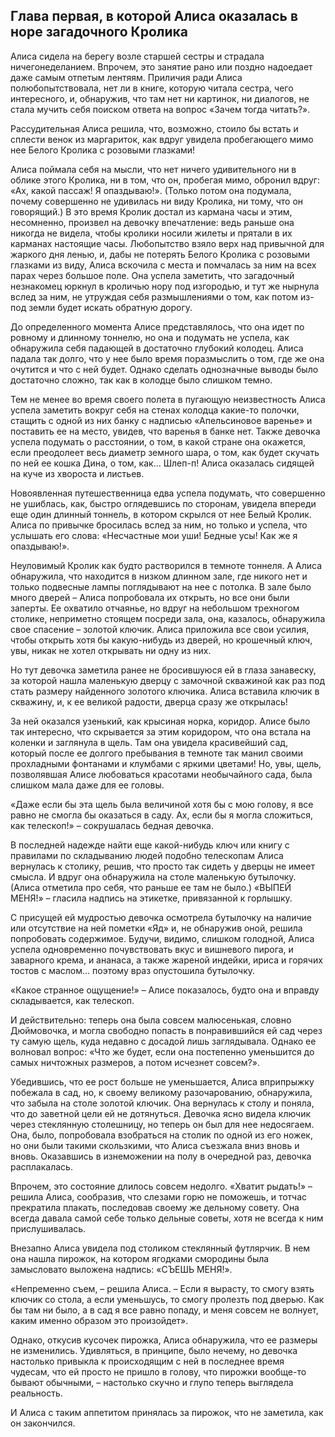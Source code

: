 ## Глава первая, в которой Алиса оказалась в норе загадочного Кролика

Алиса сидела на берегу возле старшей сестры и страдала ничегонеделанием. Впрочем, это занятие рано или поздно надоедает даже самым отпетым лентяям. Приличия ради Алиса полюбопытствовала, нет ли в книге, которую читала сестра, чего интересного, и, обнаружив, что там нет ни картинок, ни диалогов, не стала мучить себя поиском ответа на вопрос «Зачем тогда читать?».

Рассудительная Алиса решила, что, возможно, стоило бы встать и сплести венок из маргариток, как вдруг увидела пробегающего мимо нее Белого Кролика с розовыми глазками!

Алиса поймала себя на мысли, что нет ничего удивительного ни в облике этого Кролика, ни в том, что он, пробегая мимо, обронил вдруг: «Ах, какой пассаж! Я опаздываю!». (Только потом она подумала, почему совершенно не удивилась ни виду Кролика, ни тому, что он говорящий.) В это время Кролик достал из кармана часы и этим, несомненно, произвел на девочку впечатление: ведь раньше она никогда не видела, чтобы кролики носили жилеты и прятали в их карманах настоящие часы. Любопытство взяло верх над привычной для жаркого дня ленью, и, дабы не потерять Белого Кролика с розовыми глазками из виду, Алиса вскочила с места и помчалась за ним на всех парах через большое поле. Она успела заметить, что загадочный незнакомец юркнул в кроличью нору под изгородью, и тут же нырнула вслед за ним, не утруждая себя размышлениями о том, как потом из-под земли будет искать обратную дорогу.

До определенного момента Алисе представлялось, что она идет по ровному и длинному тоннелю, но она и подумать не успела, как обнаружила себя падающей в достаточно глубокий колодец. Алиса падала так долго, что у нее было время поразмыслить о том, где же она очутится и что с ней будет. Однако сделать однозначные выводы было достаточно сложно, так как в колодце было слишком темно.

Тем не менее во время своего полета в пугающую неизвестность Алиса успела заметить вокруг себя на стенах колодца какие-то полочки, стащить с одной из них банку с надписью «Апельсиновое варенье» и поставить ее на место, увидев, что варенья в банке нет. Также девочка успела подумать о расстоянии, о том, в какой стране она окажется, если преодолеет весь диаметр земного шара, о том, как будет скучать по ней ее кошка Дина, о том, как... Шлеп-п! Алиса оказалась сидящей на куче из хвороста и листьев.

Новоявленная путешественница едва успела подумать, что совершенно не ушиблась, как, быстро оглядевшись по сторонам, увидела впереди еще один длинный тоннель, в котором скрылся от нее Белый Кролик. Алиса по привычке бросилась вслед за ним, но только и успела, что услышать его слова: «Несчастные мои уши! Бедные усы! Как же я опаздываю!».

Неуловимый Кролик как будто растворился в темноте тоннеля. А Алиса обнаружила, что находится в низком длинном зале, где никого нет и только подвесные лампы поглядывают на нее с потолка. В зале было много дверей – Алиса попробовала их открыть, но все они были заперты. Ее охватило отчаянье, но вдруг на небольшом трехногом столике, неприметно стоящем посреди зала, она, казалось, обнаружила свое спасение – золотой ключик. Алиса приложила все свои усилия, чтобы открыть хотя бы какую-нибудь из дверей, но крошечный ключ, увы, никак не хотел открывать ни одну из них.

Но тут девочка заметила ранее не бросившуюся ей в глаза занавеску, за которой нашла маленькую дверцу с замочной скважиной как раз под стать размеру найденного золотого ключика. Алиса вставила ключик в скважину, и, к ее великой радости, дверца сразу же открылась!

За ней оказался узенький, как крысиная норка, коридор. Алисе было так интересно, что скрывается за этим коридором, что она встала на коленки и заглянула в щель. Там она увидела красивейший сад, который после ее долгого пребывания в темноте так манил своими прохладными фонтанами и клумбами с яркими цветами! Но, увы, щель, позволявшая Алисе любоваться красотами необычайного сада, была слишком мала даже для ее головы.

«Даже если бы эта щель была величиной хотя бы с мою голову, я все равно не смогла бы оказаться в саду. Ах, если бы я могла сложиться, как телескоп!» – сокрушалась бедная девочка.

В последней надежде найти еще какой-нибудь ключ или книгу с правилами по складыванию людей подобно телескопам Алиса вернулась к столику, решив, что просто так сидеть у дверцы не имеет смысла. И вдруг она обнаружила на столе маленькую бутылочку. (Алиса отметила про себя, что раньше ее там не было.) «ВЫПЕЙ МЕНЯ!» – гласила надпись на этикетке, привязанной к горлышку.

С присущей ей мудростью девочка осмотрела бутылочку на наличие или отсутствие на ней пометки «Яд» и, не обнаружив оной, решила попробовать содержимое. Будучи, видимо, слишком голодной, Алиса успела одновременно почувствовать вкус и вишневого пирога, и заварного крема, и ананаса, а также жареной индейки, ириса и горячих тостов с маслом... поэтому враз опустошила бутылочку.

«Какое странное ощущение!» – Алисе показалось, будто она и вправду складывается, как телескоп.

И действительно: теперь она была совсем малюсенькая, словно Дюймовочка, и могла свободно попасть в понравившийся ей сад через ту самую щель, куда недавно с досадой лишь заглядывала. Однако ее волновал вопрос: «Что же будет, если она постепенно уменьшится до самых ничтожных размеров, а потом исчезнет совсем?».

Убедившись, что ее рост больше не уменьшается, Алиса вприпрыжку побежала в сад, но, к своему великому разочарованию, обнаружила, что забыла на столе золотой ключик. Она вернулась к столу и поняла, что до заветной цели ей не дотянуться. Девочка ясно видела ключик через стеклянную столешницу, но теперь он был для нее недосягаем. Она, было, попробовала взобраться на столик по одной из его ножек, но они были такими скользкими, что Алиса съезжала вниз вновь и вновь. Оказавшись в изнеможении на полу в очередной раз, девочка расплакалась.

Впрочем, это состояние длилось совсем недолго. «Хватит рыдать!» – решила Алиса, сообразив, что слезами горю не поможешь, и тотчас прекратила плакать, последовав своему же дельному совету. Она всегда давала самой себе только дельные советы, хотя не всегда к ним прислушивалась.

Внезапно Алиса увидела под столиком стеклянный футлярчик. В нем она нашла пирожок, на котором ягодками смородины была замысловато выложена надпись: «СЪЕШЬ МЕНЯ!».

«Непременно съем, – решила Алиса. – Если я вырасту, то смогу взять ключик со стола, а если уменьшусь, то смогу пролезть под дверью. Как бы там ни было, а в сад я все равно попаду, и меня совсем не волнует, каким именно образом это произойдет».

Однако, откусив кусочек пирожка, Алиса обнаружила, что ее размеры не изменились. Удивляться, в принципе, было нечему, но девочка настолько привыкла к происходящим с ней в последнее время чудесам, что ей просто не пришло в голову, что пирожки вообще-то бывают обычными, – настолько скучно и глупо теперь выглядела реальность.

И Алиса с таким аппетитом принялась за пирожок, что не заметила, как он закончился.